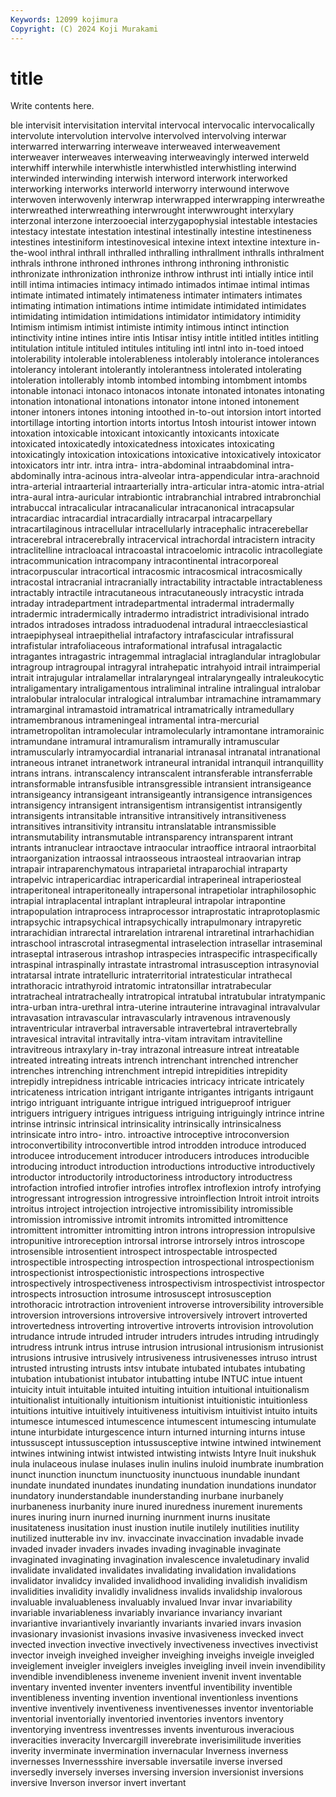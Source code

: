 ```yaml
---
Keywords: 12099 kojimura
Copyright: (C) 2024 Koji Murakami
---
```


# title

Write contents here.



ble intervisit intervisitation intervital intervocal intervocalic intervocalically
intervolute intervolution intervolve intervolved intervolving interwar interwarred interwarring interweave interweaved
interweavement interweaver interweaves interweaving interweavingly interwed interweld interwhiff interwhile interwhistle
interwhistled interwhistling interwind interwinded interwinding interwish interword interwork interworked interworking
interworks interworld interworry interwound interwove interwoven interwovenly interwrap interwrapped interwrapping
interwreathe interwreathed interwreathing interwrought interwwrought interxylary interzonal interzone interzooecial interzygapophysial
intestable intestacies intestacy intestate intestation intestinal intestinally intestine intestineness intestines
intestiniform intestinovesical intexine intext intextine intexture in-the-wool inthral inthrall inthralled
inthralling inthrallment inthralls inthralment inthrals inthrone inthroned inthrones inthrong inthroning
inthronistic inthronizate inthronization inthronize inthrow inthrust inti intially intice intil
intill intima intimacies intimacy intimado intimados intimae intimal intimas intimate
intimated intimately intimateness intimater intimaters intimates intimating intimation intimations intime
intimidate intimidated intimidates intimidating intimidation intimidations intimidator intimidatory intimidity Intimism
intimism intimist intimiste intimity intimous intinct intinction intinctivity intine intines
intire intis Intisar intisy intitle intitled intitles intitling intitulation intitule
intituled intitules intituling intl intnl into in-toed intoed intolerability intolerable
intolerableness intolerably intolerance intolerances intolerancy intolerant intolerantly intolerantness intolerated intolerating
intoleration intollerably intomb intombed intombing intombment intombs intonable intonaci intonaco
intonacos intonate intonated intonates intonating intonation intonational intonations intonator intone
intoned intonement intoner intoners intones intoning intoothed in-to-out intorsion intort
intorted intortillage intorting intortion intorts intortus Intosh intourist intower intown
intoxation intoxicable intoxicant intoxicantly intoxicants intoxicate intoxicated intoxicatedly intoxicatedness intoxicates
intoxicating intoxicatingly intoxication intoxications intoxicative intoxicatively intoxicator intoxicators intr intr.
intra intra- intra-abdominal intraabdominal intra-abdominally intra-acinous intra-alveolar intra-appendicular intra-arachnoid intra-arterial
intraarterial intraarterially intra-articular intra-atomic intra-atrial intra-aural intra-auricular intrabiontic intrabranchial intrabred
intrabronchial intrabuccal intracalicular intracanalicular intracanonical intracapsular intracardiac intracardial intracardially intracarpal
intracarpellary intracartilaginous intracellular intracellularly intracephalic intracerebellar intracerebral intracerebrally intracervical intrachordal
intracistern intracity intraclitelline intracloacal intracoastal intracoelomic intracolic intracollegiate intracommunication intracompany
intracontinental intracorporeal intracorpuscular intracortical intracosmic intracosmical intracosmically intracostal intracranial intracranially
intractability intractable intractableness intractably intractile intracutaneous intracutaneously intracystic intrada intraday
intradepartment intradepartmental intradermal intradermally intradermic intradermically intradermo intradistrict intradivisional intrado
intrados intradoses intradoss intraduodenal intradural intraecclesiastical intraepiphyseal intraepithelial intrafactory intrafascicular
intrafissural intrafistular intrafoliaceous intraformational intrafusal intragalactic intragantes intragastric intragemmal intraglacial
intraglandular intraglobular intragroup intragroupal intragyral intrahepatic intrahyoid intrail intraimperial intrait
intrajugular intralamellar intralaryngeal intralaryngeally intraleukocytic intraligamentary intraligamentous intraliminal intraline intralingual
intralobar intralobular intralocular intralogical intralumbar intramachine intramammary intramarginal intramastoid intramatrical
intramatrically intramedullary intramembranous intrameningeal intramental intra-mercurial intrametropolitan intramolecular intramolecularly intramontane
intramorainic intramundane intramural intramuralism intramurally intramuscular intramuscularly intramyocardial intranarial intranasal
intranatal intranational intraneous intranet intranetwork intraneural intranidal intranquil intranquillity intrans
intrans. intranscalency intranscalent intransferable intransferrable intransformable intransfusible intransgressible intransient intransigeance
intransigeancy intransigeant intransigeantly intransigence intransigences intransigency intransigent intransigentism intransigentist intransigently
intransigents intransitable intransitive intransitively intransitiveness intransitives intransitivity intransitu intranslatable intransmissible
intransmutability intransmutable intransparency intransparent intrant intrants intranuclear intraoctave intraocular intraoffice
intraoral intraorbital intraorganization intraossal intraosseous intraosteal intraovarian intrap intrapair intraparenchymatous
intraparietal intraparochial intraparty intrapelvic intrapericardiac intrapericardial intraperineal intraperiosteal intraperitoneal intraperitoneally
intrapersonal intrapetiolar intraphilosophic intrapial intraplacental intraplant intrapleural intrapolar intrapontine intrapopulation
intraprocess intraprocessor intraprostatic intraprotoplasmic intrapsychic intrapsychical intrapsychically intrapulmonary intrapyretic intrarachidian
intrarectal intrarelation intrarenal intraretinal intrarhachidian intraschool intrascrotal intrasegmental intraselection intrasellar
intraseminal intraseptal intraserous intrashop intraspecies intraspecific intraspecifically intraspinal intraspinally intrastate
intrastromal intrasusception intrasynovial intratarsal intrate intratelluric intraterritorial intratesticular intrathecal intrathoracic
intrathyroid intratomic intratonsillar intratrabecular intratracheal intratracheally intratropical intratubal intratubular intratympanic
intra-urban intra-urethral intra-uterine intrauterine intravaginal intravalvular intravasation intravascular intravascularly intravenous
intravenously intraventricular intraverbal intraversable intravertebral intravertebrally intravesical intravital intravitally intra-vitam
intravitam intravitelline intravitreous intraxylary in-tray intrazonal intreasure intreat intreatable intreated
intreating intreats intrench intrenchant intrenched intrencher intrenches intrenching intrenchment intrepid
intrepidities intrepidity intrepidly intrepidness intricable intricacies intricacy intricate intricately intricateness
intrication intrigant intrigante intrigantes intrigants intrigaunt intrigo intriguant intriguante intrigue
intrigued intrigueproof intriguer intriguers intriguery intrigues intriguess intriguing intriguingly intrince
intrine intrinse intrinsic intrinsical intrinsicality intrinsically intrinsicalness intrinsicate intro intro-
intro. introactive introceptive introconversion introconvertibility introconvertible introd introdden introduce introduced
introducee introducement introducer introducers introduces introducible introducing introduct introduction introductions
introductive introductively introductor introductorily introductoriness introductory introductress introfaction introfied introfier
introfies introflex introflexion introfy introfying introgressant introgression introgressive introinflection Introit
introit introits introitus introject introjection introjective intromissibility intromissible intromission intromissive
intromit intromits intromitted intromittence intromittent intromitter intromitting intron introns intropression
intropulsive intropunitive introreception introrsal introrse introrsely intros introscope introsensible introsentient
introspect introspectable introspected introspectible introspecting introspection introspectional introspectionism introspectionist introspectionistic
introspections introspective introspectively introspectiveness introspectivism introspectivist introspector introspects introsuction introsume
introsuscept introsusception introthoracic introtraction introvenient introverse introversibility introversible introversion introversions
introversive introversively introvert introverted introvertedness introverting introvertive introverts introvision introvolution
intrudance intrude intruded intruder intruders intrudes intruding intrudingly intrudress intrunk
intrus intruse intrusion intrusional intrusionism intrusionist intrusions intrusive intrusively intrusiveness
intrusivenesses intruso intrust intrusted intrusting intrusts intsv intubate intubated intubates
intubating intubation intubationist intubator intubatting intube INTUC intue intuent intuicity
intuit intuitable intuited intuiting intuition intuitional intuitionalism intuitionalist intuitionally intuitionism
intuitionist intuitionistic intuitionless intuitions intuitive intuitively intuitiveness intuitivism intuitivist intuito
intuits intumesce intumesced intumescence intumescent intumescing intumulate intune inturbidate inturgescence
inturn inturned inturning inturns intuse intussuscept intussusception intussusceptive intwine intwined
intwinement intwines intwining intwist intwisted intwisting intwists Intyre Inuit inukshuk
inula inulaceous inulase inulases inulin inulins inuloid inumbrate inumbration inunct
inunction inunctum inunctuosity inunctuous inundable inundant inundate inundated inundates inundating
inundation inundations inundator inundatory inunderstandable inunderstanding inurbane inurbanely inurbaneness inurbanity
inure inured inuredness inurement inurements inures inuring inurn inurned inurning
inurnment inurns inusitate inusitateness inusitation inust inustion inutile inutilely inutilities
inutility inutilized inutterable inv inv. invaccinate invaccination invadable invade invaded
invader invaders invades invading invaginable invaginate invaginated invaginating invagination invalescence
invaletudinary invalid invalidate invalidated invalidates invalidating invalidation invalidations invalidator invalidcy
invalided invalidhood invaliding invalidish invalidism invalidities invalidity invalidly invalidness invalids
invalidship invalorous invaluable invaluableness invaluably invalued Invar invar invariability invariable
invariableness invariably invariance invariancy invariant invariantive invariantively invariantly invariants invaried
invars invasion invasionary invasionist invasions invasive invasiveness invecked invect invected
invection invective invectively invectiveness invectives invectivist invector inveigh inveighed inveigher
inveighing inveighs inveigle inveigled inveiglement inveigler inveiglers inveigles inveigling inveil
invein invendibility invendible invendibleness inveneme invenient invenit invent inventable inventary
invented inventer inventers inventful inventibility inventible inventibleness inventing invention inventional
inventionless inventions inventive inventively inventiveness inventivenesses inventor inventoriable inventorial inventorially
inventoried inventories inventors inventory inventorying inventress inventresses invents inventurous inveracious
inveracities inveracity Invercargill inverebrate inverisimilitude inverities inverity inverminate invermination invernacular
Inverness inverness invernesses Invernessshire inversable inversatile inverse inversed inversedly inversely
inverses inversing inversion inversionist inversions inversive Inverson inversor invert invertant
